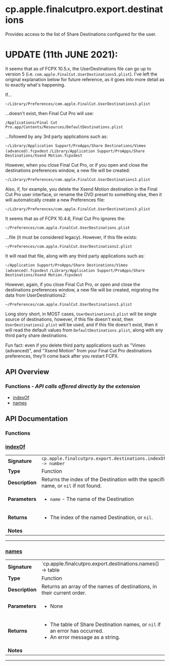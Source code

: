 # cp.apple.finalcutpro.export.destinations

Provides access to the list of Share Destinations configured for the user.

UPDATE (11th JUNE 2021):
========================

It seems that as of FCPX 10.5.x, the UserDestinations file can go up to version
5 (i.e. `com.apple.FinalCut.UserDestinations5.plist`). I've left the original
explanation below for future reference, as it goes into more detail as to
exactly what's happening.



If...

`~/Library/Preferences/com.apple.FinalCut.UserDestinations3.plist`

...doesn't exist, then Final Cut Pro will use:

`/Applications/Final Cut Pro.app/Contents/Resources/DefaultDestinations.plist`

...followed by any 3rd party applications such as:

`~/Library/Application Support/ProApps/Share Destinations/Vimeo (advanced).fcpxdest`
`/Library/Application Support/ProApps/Share Destinations/Xsend Motion.fcpxdest`

However, when you close Final Cut Pro, or if you open and close the destinations
preferences window, a new file will be created:

`~/Library/Preferences/com.apple.FinalCut.UserDestinations3.plist`

Also, if, for example, you delete the Xsend Motion destination in the Final Cut Pro
user interface, or rename the DVD preset to something else, then it will automatically
create a new Preferences file:

`~/Library/Preferences/com.apple.FinalCut.UserDestinations3.plist`

It seems that as of FCPX 10.4.6, Final Cut Pro ignores the:

`~/Preferences/com.apple.FinalCut.UserDestinations.plist`

...file (it must be considered legacy). However, if this file exists:

`~/Preferences/com.apple.FinalCut.UserDestinations2.plist`

It will read that file, along with any third party applications such as:

`~/Application Support/ProApps/Share Destinations/Vimeo (advanced).fcpxdest`
`/Library/Application Support/ProApps/Share Destinations/Xsend Motion.fcpxdest`

However, again, if you close Final Cut Pro, or open and close the destinations
preferences window, a new file will be created, migrating the data from UserDestinations2:

`~/Preferences/com.apple.FinalCut.UserDestinations3.plist`

Long story short, in MOST cases, `UserDestinations3.plist` will be single source of
destinations, however, if this file doesn't exist, then `UserDestinations2.plist`
will be used, and if this file doesn't exist, then it will read the default values
from `DefaultDestinations.plist`, along with any third party share destinations.

Fun fact: even if you delete third party applications such as "Vimeo (advanced)",
and "Xsend Motion" from your Final Cut Pro destinations preferences, they'll come
back after you restart FCPX.

## API Overview
### **Functions** - _API calls offered directly by the extension_
 * [indexOf](#indexof)
 * [names](#names)


## API Documentation

### Functions


### [indexOf](#indexof)

|                                             |                                                                                     |
| --------------------------------------------|-------------------------------------------------------------------------------------|
| **Signature**                               | `cp.apple.finalcutpro.export.destinations.indexOf(name) -> number`                                                                    |
| **Type**                                    | Function                                                                     |
| **Description**                             | Returns the index of the Destination with the specified name, or `nil` if not found.                                                                     |
| **Parameters**                              | <ul><li>`name`   - The name of the Destination</li></ul> |
| **Returns**                                 | <ul><li>The index of the named Destination, or `nil`.</li></ul>          |
| **Notes**                                   | <ul></ul>                |

---

### [names](#names)

|                                             |                                                                                     |
| --------------------------------------------|-------------------------------------------------------------------------------------|
| **Signature**                               | `cp.apple.finalcutpro.export.destinations.names() -> table | nil, string`                                                                    |
| **Type**                                    | Function                                                                     |
| **Description**                             | Returns an array of the names of destinations, in their current order.                                                                     |
| **Parameters**                              | <ul><li>None</li></ul> |
| **Returns**                                 | <ul><li>The table of Share Destination names, or `nil` if an error has occurred.</li><li>An error message as a string.</li></ul>          |
| **Notes**                                   | <ul></ul>                |

---
